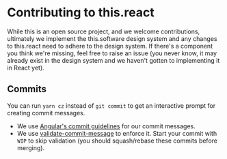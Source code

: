 # Contributing to this.react

While this is an open source project, and we welcome contributions, ultimately
we implement the this.software design system and any changes to this.react need
to adhere to the design system. If there's a component you think we're missing,
feel free to raise an issue (you never know, it may already exist in the design
system and we haven't gotten to implementing it in React yet).

## Commits

You can run `yarn cz` instead of `git commit` to get an interactive prompt for
creating commit messages.

- We use [Angular's commit guidelines] for our commit messages.
- We use [validate-commit-message] to enforce it. Start your commit with `WIP`
  to skip validation (you should squash/rebase these commits before merging).

[angular's commit guidelines]: https://github.com/angular/angular.js/blob/master/DEVELOPERS.md#-git-commit-guidelines
[validate-commit-message]: https://github.com/conventional-changelog-archived-repos/validate-commit-msg
